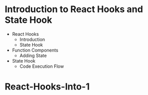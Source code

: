 # Introduction to React Hooks and State Hook

- React Hooks
  - Introduction
  - State Hook
- Function Components
  - Adding State
- State Hook
  - Code Execution Flow
# React-Hooks-Into-1
